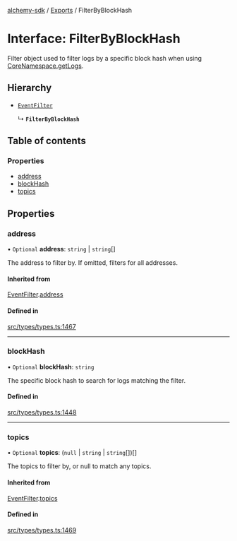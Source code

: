 [alchemy-sdk](../README.md) / [Exports](../modules.md) / FilterByBlockHash

# Interface: FilterByBlockHash

Filter object used to filter logs by a specific block hash when using
[CoreNamespace.getLogs](../classes/CoreNamespace.md#getlogs).

## Hierarchy

- [`EventFilter`](EventFilter.md)

  ↳ **`FilterByBlockHash`**

## Table of contents

### Properties

- [address](FilterByBlockHash.md#address)
- [blockHash](FilterByBlockHash.md#blockhash)
- [topics](FilterByBlockHash.md#topics)

## Properties

### address

• `Optional` **address**: `string` \| `string`[]

The address to filter by. If omitted, filters for all addresses.

#### Inherited from

[EventFilter](EventFilter.md).[address](EventFilter.md#address)

#### Defined in

[src/types/types.ts:1467](https://github.com/alchemyplatform/alchemy-sdk-js/blob/70f9997/src/types/types.ts#L1467)

___

### blockHash

• `Optional` **blockHash**: `string`

The specific block hash to search for logs matching the filter.

#### Defined in

[src/types/types.ts:1448](https://github.com/alchemyplatform/alchemy-sdk-js/blob/70f9997/src/types/types.ts#L1448)

___

### topics

• `Optional` **topics**: (``null`` \| `string` \| `string`[])[]

The topics to filter by, or null to match any topics.

#### Inherited from

[EventFilter](EventFilter.md).[topics](EventFilter.md#topics)

#### Defined in

[src/types/types.ts:1469](https://github.com/alchemyplatform/alchemy-sdk-js/blob/70f9997/src/types/types.ts#L1469)
